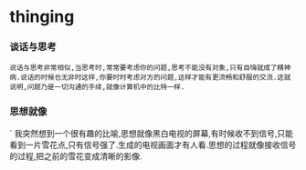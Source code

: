 # thinging

### 谈话与思考
` 说话与思考非常相似,当思考时,常常要考虑你的问题,思考不能没有对象,只有自嗨就成了精神病.说话的时候也无非时这样,你要时时考虑对方的问题,这样才能有更流畅和舒服的交流.这就说明,问题乃是一切沟通的手续,就像计算机中的比特一样. `
### 思想就像
` 我突然想到一个很有趣的比喻,思想就像黑白电视的屏幕,有时候收不到信号,只能看到一片雪花点,只有信号强了.生成的电视画面才有人看.思想的过程就像接收信号的过程,把之前的雪花变成清晰的影像.
